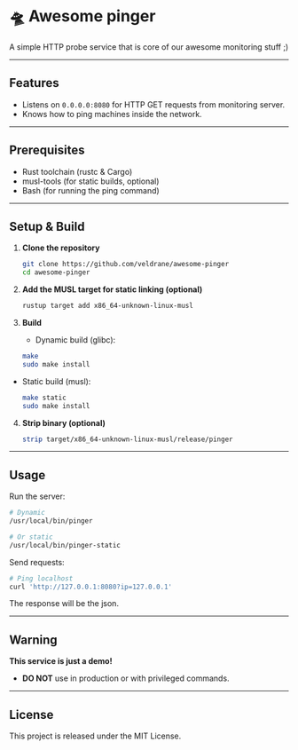 # 🛸 Awesome pinger

A simple HTTP probe service that is core of our awesome monitoring stuff ;)

---

## Features

- Listens on `0.0.0.0:8080` for HTTP GET requests from monitoring server.
- Knows how to ping machines inside the network.

---

## Prerequisites

- Rust toolchain (rustc & Cargo)
- musl-tools (for static builds, optional)
- Bash (for running the ping command)

---

## Setup & Build

1. **Clone the repository**

   ```bash
   git clone https://github.com/veldrane/awesome-pinger
   cd awesome-pinger
   ```

2. **Add the MUSL target for static linking (optional)**

   ```bash
   rustup target add x86_64-unknown-linux-musl
   ```

3. **Build**

   - Dynamic build (glibc):
   ```bash
   make
   sudo make install
   ```

- Static build (musl):
   ```bash
   make static
   sudo make install
   ```

4. **Strip binary (optional)**

   ```bash
   strip target/x86_64-unknown-linux-musl/release/pinger
   ```

---

## Usage

Run the server:

```bash
# Dynamic
/usr/local/bin/pinger

# Or static
/usr/local/bin/pinger-static
```

Send requests:

```bash
# Ping localhost
curl 'http://127.0.0.1:8080?ip=127.0.0.1'
```

The response will be the json.

---

## Warning

**This service is just a demo!**

- **DO NOT** use in production or with privileged commands.

---

## License

This project is released under the MIT License.
